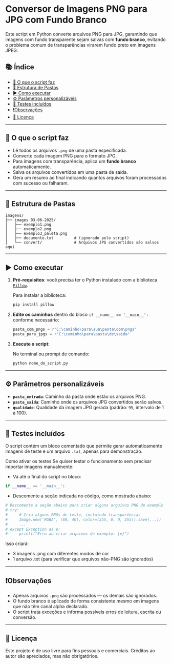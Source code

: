 # Conversor de Imagens PNG para JPG com Fundo Branco

Este script em Python converte arquivos PNG para JPG, garantindo que imagens com fundo transparente sejam salvas com **fundo branco**, evitando o problema comum de transparências virarem fundo preto em imagens JPEG.

## 📚 Índice

- [🧾 O que o script faz](#-o-que-o-script-faz)
- [📁 Estrutura de Pastas](#-estrutura-de-pastas)
- [▶️ Como executar](#️-como-executar)
- [⚙️ Parâmetros personalizáveis](#️-parâmetros-personalizáveis)
- [🧪 Testes incluídos](#-testes-incluídos)
- [❗Observações](#observações)
- [📜 Licença](#-licença)

---


## 🧾 O que o script faz

- Lê todos os arquivos `.png` de uma pasta especificada.
- Converte cada imagem PNG para o formato JPG.
- Para imagens com transparência, aplica um **fundo branco** automaticamente.
- Salva os arquivos convertidos em uma pasta de saída.
- Gera um resumo ao final indicando quantos arquivos foram processados com sucesso ou falharam.

---

## 📁 Estrutura de Pastas

```text
imagens/
├── images 03-06-2025/
│   ├── exemplo1.png
│   ├── exemplo2.png
│   ├── exemplo3_paleta.png
│   ├── documento.txt         # (ignorado pelo script)
│   └── convert/              # Arquivos JPG convertidos são salvos aqui
```

---

## ▶️ Como executar

1. **Pré-requisitos**: você precisa ter o Python instalado com a biblioteca [`Pillow`](https://pillow.readthedocs.io/).

   Para instalar a biblioteca:

   ```bash
   pip install pillow
   ```

2. **Edite os caminhos** dentro do bloco `if __name__ == '__main__':` conforme necessário:

   ```python
   pasta_com_pngs = r"C:\caminho\para\sua\pasta\com\pngs"
   pasta_para_jpgs = r"C:\caminho\para\pasta\de\saida"
   ```

3. **Execute o script:**

   No terminal ou prompt de comando:

   ```bash
   python nome_do_script.py
   ```

---

## ⚙️ Parâmetros personalizáveis

- **`pasta_entrada`**: Caminho da pasta onde estão os arquivos PNG.
- **`pasta_saida`**: Caminho onde os arquivos JPG convertidos serão salvos.
- **`qualidade`**: Qualidade da imagem JPG gerada (padrão: `95`, intervalo de 1 a 100).

---

## 🧪 Testes incluídos

O script contém um bloco comentado que permite gerar automaticamente imagens de teste e um arquivo `.txt`, apenas para demonstração.

Como ativar os testes
Se quiser testar o funcionamento sem precisar importar imagens manualmente:

- Vá até o final do script no bloco:
```python
if __name__ == '__main__':
```
- Descomente a seção indicada no código, como mostrado abaixo:
```python
# Descomente a seção abaixo para criar alguns arquivos PNG de exemplo
# try:
#     # Cria alguns PNGs de teste, incluindo transparências
#     Image.new('RGBA', (80, 40), color=(255, 0, 0, 255)).save(...))
#     ...
# except Exception as e:
#     print(f"Erro ao criar arquivos de exemplo: {e}")
```
Isso criará:

- 3 imagens .png com diferentes modos de cor
- 1 arquivo .txt (para verificar que arquivos não-PNG são ignorados)
---

## ❗Observações

- Apenas arquivos `.png` são processados — os demais são ignorados.
- O fundo branco é aplicado de forma consistente mesmo em imagens que não têm canal alpha declarado.
- O script trata exceções e informa possíveis erros de leitura, escrita ou conversão.

---

## 📜 Licença

Este projeto é de uso livre para fins pessoais e comerciais. Créditos ao autor são apreciados, mas não obrigatórios.
